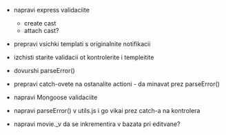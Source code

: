 - napravi express validaciite 
    <!-- + na register -->
    <!-- + na login -->
    <!-- + create movie -->
    <!-- + edit movie -->
    - create cast
    - attach cast?

- prepravi vsichki templati s originalnite notifikacii
- izchisti starite validacii ot kontrolerite i templeitite
- dovurshi parseError()

- prepravi catch-ovete na ostanalite actioni - da minavat prez parseError()

- napravi Mongoose validaciite
- napravi parseError() v utils.js i go vikai prez catch-a na kontrolera

- napravi movie._v da se inkrementira v bazata pri editvane?
